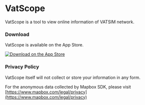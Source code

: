 # VatScope

VatScope is a tool to view online information of VATSIM network.

### Download

VatScope is available on the App Store.

[![Download on the App Store](https://developer.apple.com/app-store/marketing/guidelines/images/badge-download-on-the-app-store.svg)](https://itunes.apple.com/app/vatscope/id1303293807)

### Privacy Policy

VatScope itself will not collect or store your information in any form.

For the anonymous data collected by Mapbox SDK, please visit [https://www.mapbox.com/legal/privacy](https://www.mapbox.com/legal/privacy)
